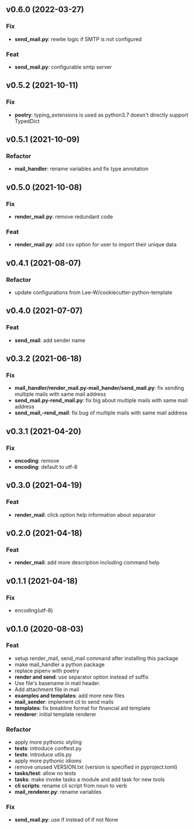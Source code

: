 
## v0.6.0 (2022-03-27)

### Fix

- **send_mail.py**: rewite logic if SMTP is not configured

### Feat

- **send_mail.py**: configurable smtp server

## v0.5.2 (2021-10-11)

### Fix

- **poetry**: typing_extensions is used as python3.7 doesn't directly support TypedDict

## v0.5.1 (2021-10-09)

### Refactor

- **mail_handler**: rename variables and fix type annotation

## v0.5.0 (2021-10-08)

### Fix

- **render_mail.py**: remove redundant code

### Feat

- **render_mail.py**: add csv option for user to import their unique data

## v0.4.1 (2021-08-07)

### Refactor

- update configurations from  Lee-W/cookiecutter-python-template

## v0.4.0 (2021-07-07)

### Feat

- **send_mail**: add sender name

## v0.3.2 (2021-06-18)

### Fix

- **mail_handler/render_mail.py-mail_hander/send_mail.py**: fix sending multiple mails with same mail address
- **send_mail.py-rend_mail.py**: fix big about multiple mails with same mail address
- **send_mail,-rend_mail**: fix bug of multiple mails with same mail address

## v0.3.1 (2021-04-20)

### Fix

- **encoding**: remove
- **encoding**: default to utf-8

## v0.3.0 (2021-04-19)

### Feat

- **render_mail**: click.option help information about separator

## v0.2.0 (2021-04-18)

### Feat

- **render_mail**: add more description including command help

## v0.1.1 (2021-04-18)

### Fix

- encoding(utf-8)

## v0.1.0 (2020-08-03)

### Feat

- setup render_mail, send_mail command after installing this package
- make mail_handler a python package
- replace pipenv with poetry
- **render and send**: use separator option instead of suffix
- Use file's basename in mail header.
- Add attachment file in mail
- **examples and templates**: add more new files
- **mail_sender**: implement cli to send mails
- **templates**: fix breakline format for financial aid template
- **renderer**: initial template renderer

### Refactor

- apply more pythonic styling
- **tests**: introduce conftest.py
- **tests**: introduce utils.py
- apply more pythonic idioms
- remove unused VERSION.txt (version is specified in pyproject.toml)
- **tasks/test**: allow no tests
- **tasks**: make invoke tasks a module and add task for new tools
- **cli scripts**: rename cli script from noun to verb
- **mail_renderer.py**: rename variables

### Fix

- **send_mail.py**: use if instead of if not None

